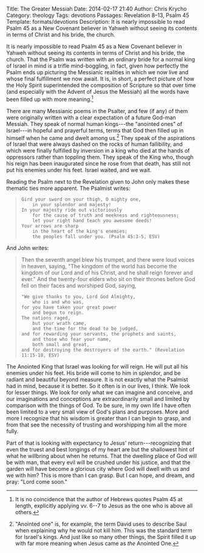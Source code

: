 Title: The Greater Messiah
Date: 2014-02-17 21:40
Author: Chris Krycho
Category: theology
Tags: devotions
Passages: Revelation 8–13, Psalm 45
Template: formats/devotions
Description: It is nearly impossible to read Psalm 45 as a New Covenant believer
    in Yahweh without seeing its contents in terms of Christ and his bride, the
    church.

It is nearly impossible to read Psalm 45 as a New Covenant believer in Yahweh
without seeing its contents in terms of Christ and his bride, the church. That
the Psalm was written with an ordinary bride for a normal king of Israel in mind
is a trifle mind-boggling, in fact, given how perfectly the Psalm ends up
picturing the Messianic realities in which we now live and whose final
fulfillment we now await. It is, in short, a perfect picture of how the Holy
Spirit superintended the composition of Scripture so that over time (and
especially with the Advent of Jesus the Messiah) all the words have been filled
up with more meaning.[^1]

[^1]: It is no coincidence that the author of Hebrews quotes Psalm 45 at length,
explicitly applying vv. 6--7 to Jesus as the one who is above all others.

There are many Messianic poems in the Psalter, and few (if any) of them were
originally written with a clear expectation of a future God-man Messiah. They
speak of normal human kings---the "anointed ones" of Israel---in hopeful and
prayerful terms, terms that God then filled up in himself when he came and dwelt
among us.[^2] They speak of the aspirations of Israel that were always dashed on
the rocks of human fallibility, and which were finally fulfilled by inversion in
a king who died at the hands of oppressors rather than toppling them. They speak
of the King who, though his reign has been inaugurated since he rose from that
death, has still not put his enemies under his feet. Israel waited, and we wait.

[^2]: "Anointed one" is, for example, the term David uses to describe Saul when
explaining why he would not kill him. This was the standard term for Israel's
kings. And just like so many other things, the Spirit filled it up with far more
meaning when Jesus came as *the* Anointed One.

Reading the Psalm next to the Revelation given to John only makes these thematic
ties more apparent. The Psalmist writes:

>     Gird your sword on your thigh, O mighty one,
>         in your splendor and majesty!
>     In your majesty ride out victoriously
>         for the cause of truth and meekness and righteousness;
>         let your right hand teach you awesome deeds!
>     Your arrows are sharp
>         in the heart of the king's enemies;
>         the peoples fall under you. (Psalm 45:3-5, ESV)

And John writes:

> Then the seventh angel blew his trumpet, and there were loud voices in heaven,
> saying, "The kingdom of the world has become the kingdom of our Lord and of
> his Christ, and he shall reign forever and ever." And the twenty-four elders
> who sit on their thrones before God fell on their faces and worshiped God,
> saying,
> 
>     "We give thanks to you, Lord God Almighty,
>         who is and who was,
>     for you have taken your great power
>         and begun to reign.
>     The nations raged,
>         but your wrath came,
>         and the time for the dead to be judged,
>     and for rewarding your servants, the prophets and saints,
>         and those who fear your name,
>         both small and great,
>     and for destroying the destroyers of the earth." (Revelation 11:15-18, ESV)

The Anointed King that Israel was looking for will reign. He will put all his
enemies under his feet. His bride will come to him in splendor, and be radiant
and beautiful beyond measure. It is not exactly what the Psalmist had in mind,
because it is better. So it often is in our lives, I think. We look for lesser
things. We look for only what we can imagine and conceive, and our imaginations
and conceptions are extraordinarily small and limited by comparison with the
things of God. To be sure, in my own life I have often been limited to a very
small view of God's plans and purposes. More and more I recognize that his
wisdom is greater than I can begin to grasp, and from that see the necessity of
trusting and worshipping him all the more fully.

Part of that is looking with expectancy to Jesus' return---recognizing that even
the truest and best longings of my heart are but the shallowest hint of what he
willbring about when he returns. That the dwelling place of God will be with
man, that every evil will be crushed under his justice, and that the garden will
have become a glorious city where God will dwell with us and we with him? This
is more than I can grasp. But I can hope, and dream, and pray: "Lord come soon."